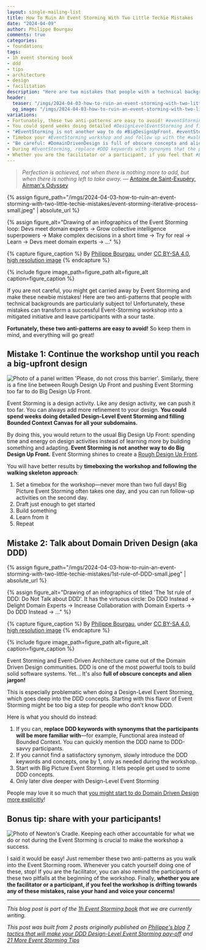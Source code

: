 ```yaml
---
layout: single-mailing-list
title: How To Ruin An Event Storming With Two Little Techie Mistakes
date: "2024-04-09"
author: Philippe Bourgau
comments: true
categories:
- foundations
tags:
- 1h event storming book
- ddd
- tips
- architecture
- design
- facilitation
description: "Here are two mistakes that people with a technical background might do during an Event Storming. 1) Push the up-front design too far instead of starting to build the thing. 2) Talk about Domain Driven Design instead of just doing it!"
header:
  teaser: "/imgs/2024-04-03-how-to-ruin-an-event-storming-with-two-little-techie-mistakes/event-storming-iterative-process-teaser.jpeg"
  og_image: "/imgs/2024-04-03-how-to-ruin-an-event-storming-with-two-little-techie-mistakes/event-storming-iterative-process-og.jpeg"
variations:
- Fortunately, these two anti-patterns are easy to avoid! #eventStormingJournal #eventStorming #antiPatterns
- You could spend weeks doing detailed #DesignLevelEventStorming and filling #boundedContextCanvas for all your subdomains. #eventStormingJournal #eventStorming #antiPatterns
- "#EventStorming is not another way to do #BigDesignUpFront. #eventStormingJournal #antiPatterns"
- Timebox your #EventStorming workshop and and follow up with the #walkingSkeleton approach! #eventStormingJournal #antiPatterns
- "Be careful: #DomainDrivenDesign is full of obscure concepts and alien jargon! #eventStormingJournal #ddd #eventStorming #antiPatterns"
- During #EventStorming, replace #DDD keywords with synonyms that the participants will be more familiar with. #eventStormingJournal #antiPatterns #domainDrivenDesign
- Whether you are the facilitator or a participant, if you feel that #EventStorming is drifting towards a know pitfall, raise your hand and voice your concerns! #eventStormingJournal #antiPatterns
---
```

> *Perfection is achieved, not when there is nothing more to add, but when there is nothing left to take away.* ― [Antoine de Saint-Exupéry, Airman's Odyssey](https://www.goodreads.com/quotes/19905-perfection-is-achieved-not-when-there-is-nothing-more-to)

{% assign figure_path="/imgs/2024-04-03-how-to-ruin-an-event-storming-with-two-little-techie-mistakes/event-storming-iterative-process-small.jpeg" | absolute_url %}

{% assign figure_alt="Drawing of an infographics of the Event Storming loop: Devs meet domain experts -> Grow collective intelligence superpowers -> Make complex decisions in a short time -> Try for real -> Learn -> Devs meet domain experts -> ..." %}
    
{% capture figure_caption %}
By [Philippe Bourgau](https://philippe.bourgau.net), under [CC BY-SA 4.0](http://creativecommons.org/licenses/by-sa/4.0/), [high resolution image](https://philippe.bourgau.net/sustain-collective-intelligence-with-event-storming/)
{% endcapture %}
    
{% include figure image_path=figure_path alt=figure_alt caption=figure_caption %}

If you are not careful, you might get carried away by Event Storming and make these newbie mistakes! Here are two anti-patterns that people with technical backgrounds are particularly subject to! Unfortunately, these mistakes can transform a successful Event-Storming workshop into a mitigated initiative and leave participants with a sour taste.

**Fortunately, these two anti-patterns are easy to avoid!** So keep them in mind, and everything will go great!

## Mistake 1: Continue the workshop until you reach a big-upfront design

![Photo of a panel written 'Please, do not cross this barrier'. Similarly, there is a fine line between Rough Design Up Front and pushing Event Storming too far to do Big Design Up Front.]({{site.url}}{{site.baseurl}}/imgs/2024-04-03-how-to-ruin-an-event-storming-with-two-little-techie-mistakes/do-not-cross.jpg)

Event Storming is a design activity. Like any design activity, we can push it too far. You can always add more refinement to your design. **You could spend weeks doing detailed Design-Level Event Storming and filling Bounded Context Canvas for all your subdomains.**

By doing this, you would return to the usual Big Design Up Front: spending time and energy on design activities instead of learning more by building something and adapting. **Event Storming is not another way to do Big Design Up Front.** Event Storming shines to create a [Rough Design Up Front](https://philippe.bourgau.net/how-to-squash-big-design-up-front-in-a-few-days-with-event-storming/).

You will have better results by **timeboxing the workshop and following the walking skeleton approach**:

1. Set a timebox for the workshop—never more than two full days! Big Picture Event Storming often takes one day, and you can run follow-up activities on the second day.
2. Draft just enough to get started
3. Build something
4. Learn from it
5. Repeat

## Mistake 2: Talk about Domain Driven Design (aka DDD)

{% assign figure_path="/imgs/2024-04-03-how-to-ruin-an-event-storming-with-two-little-techie-mistakes/1st-rule-of-DDD-small.jpeg" | absolute_url %}
    
{% assign figure_alt="Drawing of an infographics of titled 'The 1st rule of DDD: Do Not Talk about DDD'. It has the virtuous circle: Do DDD Instead -> Delight Domain Experts -> Increase Collaboration with Domain Experts -> Do DDD Instead -> ..." %}
    
{% capture figure_caption %}
By [Philippe Bourgau](https://philippe.bourgau.net), under [CC BY-SA 4.0](http://creativecommons.org/licenses/by-sa/4.0/), [high resolution image](https://philippe.bourgau.net/first-rule-of-ddd-is-lets-not-talk-about-ddd/)
{% endcapture %}
    
{% include figure image_path=figure_path alt=figure_alt caption=figure_caption %}

Event Storming and Event-Driven Architecture came out of the Domain Driven Design communities. DDD is one of the most powerful tools to build solid software systems. Yet… It's also **full of obscure concepts and alien jargon!**

This is especially problematic when doing a Design-Level Event Storming, which goes deep into the DDD concepts. Starting with this flavor of Event Storming might be too big a step for people who don't know DDD.

Here is what you should do instead:

1. If you can, **replace DDD keywords with synonyms that the participants will be more familiar with**—for example, Functional area instead of Bounded Context. You can quickly mention the DDD name to DDD-savvy participants.
2. If you cannot find a satisfactory synonym, slowly introduce the DDD keywords and concepts, one by 1, only as needed during the workshop.
3. Start with Big Picture Event Storming. It lets people get used to some DDD concepts.
4. Only later dive deeper with Design-Level Event Storming

People may love it so much that [you might start to do Domain Driven Design more explicitly](https://philippe.bourgau.net/how-to-use-event-storming-to-introduce-domain-driven-design/)!

## Bonus tip: share with your participants!

![Photo of Newton's Cradle. Keeping each other accountable for what we do or not during the Event Storming is crucial to make the workshop a success.]({{site.url}}{{site.baseurl}}/imgs/2024-04-03-how-to-ruin-an-event-storming-with-two-little-techie-mistakes/newtons-cradle.jpg)

I said it would be easy! Just remember these two anti-patterns as you walk into the Event Storming room. Whenever you catch yourself doing one of these, stop! If you are the facilitator, you can also remind the participants of these two pitfalls at the beginning of the workshop. Finally, **whether you are the facilitator or a participant, if you feel the workshop is drifting towards any of these mistakes, raise your hand and voice your concerns!**

----

_This blog post is part of the [1h Event Storming book]({{site.url}}{{site.baseurl}}/1h-event-storming-book/) that we are currently writing._

_This post was built from 2 posts originally published on [Philippe's blog](https://philippe.bourgau.net/) [7 tactics that will make your DDD Design-Level Event Storming pay-off](https://philippe.bourgau.net/7-tactics-that-will-make-your-ddd-design-level-event-storming-pay-off/) and [21 More Event Storming Tips](https://philippe.bourgau.net/21-more-event-storming-tips-part-3-anti-and-meta-patterns/)_
